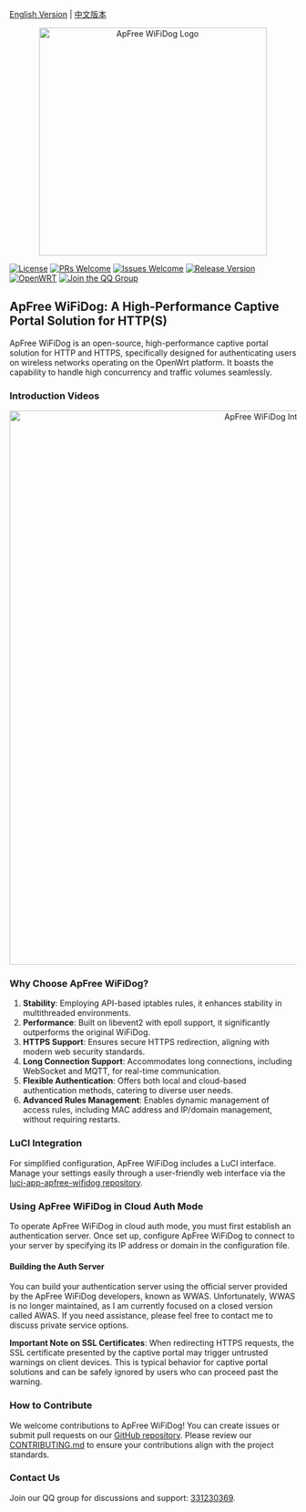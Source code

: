 [English Version](README.md) | [中文版本](README-zh.md)

<div align="center">
    <img src="https://user-images.githubusercontent.com/1182593/213065247-9a3cb0a5-dd08-4383-b217-b141ad32e88a.png" alt="ApFree WiFiDog Logo" width="400" height="400"/>
</div>

[![License](https://img.shields.io/badge/license-GPLV3-brightgreen.svg?style=plastic)](https://github.com/liudf0716/apfree_wifidog/blob/master/COPYING) 
[![PRs Welcome](https://img.shields.io/badge/PRs-welcome-brightgreen.svg?style=plastic)](https://github.com/liudf0716/apfree_wifidog/pulls) 
[![Issues Welcome](https://img.shields.io/badge/Issues-welcome-brightgreen.svg?style=plastic)](https://github.com/liudf0716/apfree_wifidog/issues/new) 
[![Release Version](https://img.shields.io/badge/release-7.10.2082-red.svg?style=plastic)](https://github.com/liudf0716/apfree_wifidog/releases) 
[![OpenWRT](https://img.shields.io/badge/Platform-%20OpenWRT%20-brightgreen.svg?style=plastic)](https://github.com/openwrt) 
[![Join the QQ Group](https://img.shields.io/badge/chat-qq%20group-brightgreen.svg)](https://jq.qq.com/?_wv=1027&k=4ADDSev)

## ApFree WiFiDog: A High-Performance Captive Portal Solution for HTTP(S)

ApFree WiFiDog is an open-source, high-performance captive portal solution for HTTP and HTTPS, specifically designed for authenticating users on wireless networks operating on the OpenWrt platform. It boasts the capability to handle high concurrency and traffic volumes seamlessly.

### Introduction Videos

<div align="center">
    <a href="https://www.bilibili.com/video/BV18m411d7Yj/?vd_source=b303f6e8e0ed18809d8752d41ab1de7d">
        <img width="972" alt="ApFree WiFiDog Introduction Video" src="apfree-wifidog_intr.png">
    </a>
</div>

### Why Choose ApFree WiFiDog?

1. **Stability**: Employing API-based iptables rules, it enhances stability in multithreaded environments.
2. **Performance**: Built on libevent2 with epoll support, it significantly outperforms the original WiFiDog.
3. **HTTPS Support**: Ensures secure HTTPS redirection, aligning with modern web security standards.
4. **Long Connection Support**: Accommodates long connections, including WebSocket and MQTT, for real-time communication.
5. **Flexible Authentication**: Offers both local and cloud-based authentication methods, catering to diverse user needs.
6. **Advanced Rules Management**: Enables dynamic management of access rules, including MAC address and IP/domain management, without requiring restarts.

### LuCI Integration

For simplified configuration, ApFree WiFiDog includes a LuCI interface. Manage your settings easily through a user-friendly web interface via the [luci-app-apfree-wifidog repository](https://github.com/liudf0716/luci-app-apfree-wifidog).

### Using ApFree WiFiDog in Cloud Auth Mode

To operate ApFree WiFiDog in cloud auth mode, you must first establish an authentication server. Once set up, configure ApFree WiFiDog to connect to your server by specifying its IP address or domain in the configuration file.

#### Building the Auth Server

You can build your authentication server using the official server provided by the ApFree WiFiDog developers, known as WWAS. Unfortunately, WWAS is no longer maintained, as I am currently focused on a closed version called AWAS. If you need assistance, please feel free to contact me to discuss private service options.

**Important Note on SSL Certificates**: When redirecting HTTPS requests, the SSL certificate presented by the captive portal may trigger untrusted warnings on client devices. This is typical behavior for captive portal solutions and can be safely ignored by users who can proceed past the warning.

### How to Contribute

We welcome contributions to ApFree WiFiDog! You can create issues or submit pull requests on our [GitHub repository](https://github.com/liudf0716/apfree-wifidog). Please review our [CONTRIBUTING.md](https://github.com/liudf0716/apfree-wifidog/blob/master/CONTRIBUTING.md) to ensure your contributions align with the project standards.

### Contact Us

Join our QQ group for discussions and support: [331230369](https://jq.qq.com/?_wv=1027&k=4ADDSev).
